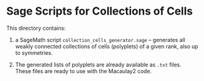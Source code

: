 # Sage Scripts for Collections of Cells

This directory contains:

1. a SageMath script `collection_cells_generator.sage` – generates all weakly connected collections of cells (polyplets) of a given rank, also up to symmetries.

2. The generated lists of polyplets are already available as `.txt` files. These files are ready to use with the Macaulay2 code.
